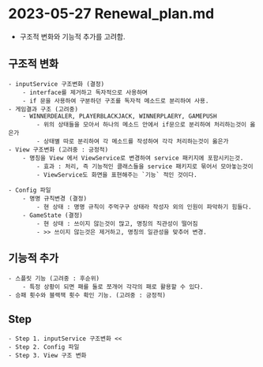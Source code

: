 # 2023-05-27 Renewal_plan.md
- 구조적 변화와 기능적 추가를 고려함.

## 구조적 변화
	- inputService 구조변화 (결정)
		- interface를 제거하고 독자적으로 사용하며 
		- if 문을 사용하여 구분하던 구조를 독자적 메소드로 분리하여 사용.
	- 게임결과 구조 (고려중)
		- WINNERDEALER, PLAYERBLACKJACK, WINNERPLAERY, GAMEPUSH
			- 위의 상태들을 모아서 하나의 메소드 안에서 if문으로 분리하여 처리하는것이 옳은가
			- 상태별 따로 분리하여 각 메소드를 작성하여 각각 처리하는것이 옳은가
	- View 구조변화 (고려중 : 긍정적)
		- 명칭을 View 에서 ViewService로 변경하여 service 패키지에 포함시키는것.
			- 효과 : 처리, 즉 기능적인 클래스들을 service 패키지로 묶어서 모아놓는것이 
			- ViewService도 화면을 표현해주는 `기능` 적인 것이다.
	
	- Config 파일
		- 명명 규칙변경 (결정)
			- 현 상태 : 명명 규칙이 주먹구구 상태라 작성자 외의 인원이 파악하기 힘들다.
		- GameState (결정)
			- 현 상태 : 쓰이지 않는것이 많고, 명칭의 직관성이 떨어짐
			- >> 쓰이지 않는것은 제거하고, 명칭의 일관성을 맞추어 변경.
## 기능적 추가
	- 스플릿 기능 (고려중 : 후순위)
		- 특정 상황이 되면 패를 둘로 쪼개어 각각의 패로 활용할 수 있다.
	- 승패 횟수와 블랙잭 횟수 확인 기능. (고려중 : 긍정적)

## Step
	- Step 1. inputService 구조변화	<< 
    - Step 2. Config 파일 
    - Step 3. View 구조 변화
